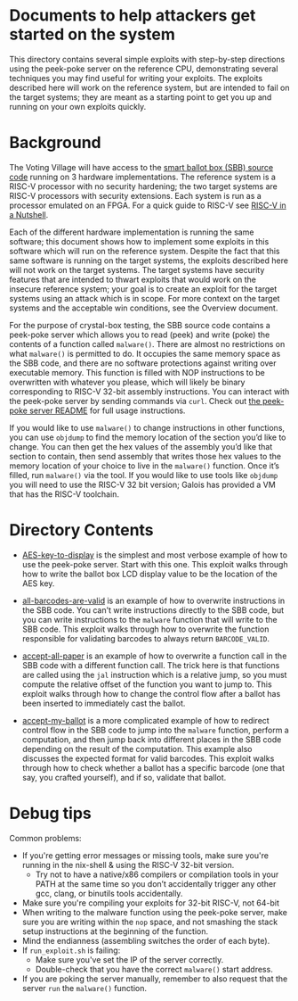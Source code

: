 # Documents to help attackers get started on the system

This directory contains several simple exploits with step-by-step directions using the peek-poke server on the reference CPU, demonstrating several techniques you may find useful for writing your exploits. The exploits described here will work on the reference system, but are intended to fail on the target systems; they are meant as a starting point to get you up and running on your own exploits quickly.

# Background

The Voting Village will have access to the [smart ballot box (SBB) source code](../source) running on 3 hardware implementations. The reference system is a RISC-V processor with no security hardening; the two target systems are RISC-V processors with security extensions. Each system is run as a processor emulated on an FPGA. For a quick guide to RISC-V see [RISC-V in a Nutshell](./RISC_V_NUTSHELL.md). 

Each of the different hardware implementation is running the same software; this document shows how to implement some exploits in this software which will run on the reference system. Despite the fact that this same software is running on the target systems, the exploits described here will not work on the target systems. The target systems have security features that are intended to thwart exploits that would work on the insecure reference system; your goal is to create an exploit for the target systems using an attack which is in scope. For more context on the target systems and the acceptable win conditions, see the Overview document.

For the purpose of crystal-box testing, the SBB source code contains a peek-poke server which allows you to read (peek) and write (poke) the contents of a function called `malware()`. There are almost no restrictions on what `malware()` is permitted to do. It occupies the same memory space as the SBB code, and there are no software protections against writing over executable memory. This function is filled with NOP instructions to be overwritten with whatever you please, which will likely be binary corresponding to RISC-V 32-bit assembly instructions. You can interact with the peek-poke server by sending commands via `curl`. Check out [the peek-poke server README](./PEEKPOKE_README.md) for full usage instructions.

If you would like to use `malware()` to change instructions in other functions, you can use `objdump` to find the memory location of the section you’d like to change. You can then get the hex values of the assembly you’d like that section to contain, then send assembly that writes those hex values to the memory location of your choice to live in the `malware()` function. Once it’s filled, run `malware()` via the tool. If you would like to use tools like `objdump` you will need to use the RISC-V 32 bit version; Galois has provided a VM that has the RISC-V toolchain.

# Directory Contents

- [AES-key-to-display](./AES-key-to-display) is the simplest and most verbose example of how to use the peek-poke server. Start with this one. This exploit walks through how to write the ballot box LCD display value to be the location of the AES key.

- [all-barcodes-are-valid](./all-barcodes-are-valid) is an example of how to overwrite instructions in the SBB code. You can't write instructions directly to the SBB code, but you can write instructions to the `malware` function that will write to the SBB code. This exploit walks through how to overwrite the function responsible for validating barcodes to always return `BARCODE_VALID`.

- [accept-all-paper](./accept-all-paper) is an example of how to overwrite a function call in the SBB code with a different function call. The trick here is that functions are called using the `jal` instruction which is a relative jump, so you must compute the relative offset of the function you want to jump to. This exploit walks through how to change the control flow after a ballot has been inserted to immediately cast the ballot.

- [accept-my-ballot](./accept-my-ballot) is a more complicated example of how to redirect control flow in the SBB code to jump into the `malware` function, perform a computation, and then jump back into different places in the SBB code depending on the result of the computation. This example also discusses the expected format for valid barcodes. This exploit walks through how to check whether a ballot has a specific barcode (one that say, you crafted yourself), and if so, validate that ballot. 

# Debug tips

Common problems:

* If you're getting error messages or missing tools, make sure you're running in the nix-shell & using the RISC-V 32-bit version.
    * Try not to have a native/x86 compilers or compilation tools in your PATH at the same time so you don’t accidentally trigger any other gcc, clang, or binutils tools accidentally.
* Make sure you're compiling your exploits for 32-bit RISC-V, not 64-bit
* When writing to the malware function using the peek-poke server, make sure you are writing within the `nop` space, and not smashing the stack setup instructions at the beginning of the function.
* Mind the endianness (assembling switches the order of each byte).
* If `run_exploit.sh` is failing: 
    * Make sure you've set the IP of the server correctly.
    * Double-check that you have the correct `malware()` start address.
* If you are poking the server manually, remember to also request that the server `run` the `malware()` function.
